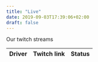 ```yaml
---
title: "Live"
date: 2019-09-03T17:39:06+02:00
draft: false
---
```


Our twitch streams 

<table id="twitch-table" class="table">
    <thead>
        <tr>
            <th>Driver</th>
            <th>Twitch link</th>
            <th>Status</th>
        </tr>
    </thead>
    <tbody>
        <!-- <tr>
            <td>Andreas Olsson</td>
            <td><a href="#">jawee15</a></td>
            <td>Offline</td>
        </tr> -->
    </tbody>
</table>


<script type="text/javascript">
function successFunction(data) {
    console.log(data);
    var liveChannels = [];
    
    data.data.forEach(function(stream) {
      liveChannels.push(stream.user_name);
    });
    console.log(liveChannels);
      
    liveChannels.forEach(function(username) {
        var target = '#'+username.toLowerCase() + ' .status';
        $(target).text('Live');
    });
}

function createRows(channelsMap) {
    var rowTpl = '<tr id="{0}"><td>{1}</td><td><a href="https://twitch.tv/{2}">{3}</a></td><td class="status">Offline</td></tr>';
    // var rowTpl = '<div class="twitch-stream" id="{0}">Driver name: {1} Twitch Link <a href="https://twitch.tv/{2}">{3}</a></div>';
    channelsMap.forEach(function(obj) {
        var row = rowTpl.replace('{0}', obj.twitch)
        row = row.replace('{1}', obj.name)
        row = row.replace('{2}', obj.twitch)
        row = row.replace('{3}', obj.twitch)
        $('#twitch-table tbody').append(row)
    });
}


$(document).ready(function() {

    var channelsMap = [
        {'twitch': 'jawee15', 'name': 'Andreas Olsson'},
        {'twitch': 'hell_wille', 'name': 'Wilhelm Wiberg'},
        {'twitch': 'magnus_vallstrom', 'name': 'Magnus Vallström'},
        {'twitch': 'hell_jocke', 'name': 'Joachim Ljunggren'},
        {'twitch': 'nilsinhx', 'name': 'Niklas Hjelm'}
    ];

    createRows(channelsMap);
    var usernames = ['jawee15', 'hell_wille', 'dan_suzuki', 'magnus_vallstrom', 'hell_jocke', 'nilsinhx'];
    var clientId = '4cxjxen0eq8o05p15wjkouz8s5yogw';
    
    //https://api.twitch.tv/helix/streams?user_login=jawee15
    var url = 'https://api.twitch.tv/helix/streams?user_login=';
    var parameterName = 'user_login';
    
    usernames.forEach(function(username) {
        url += username + '&'+parameterName + '=';
    });
    
    url = url.substring(0, url.length-parameterName.length-2);
    
    $.ajax({
         type: 'GET',
         headers: {
             'Client-ID': clientId
         },
        url: url,
      success: successFunction
    });

});

</script>